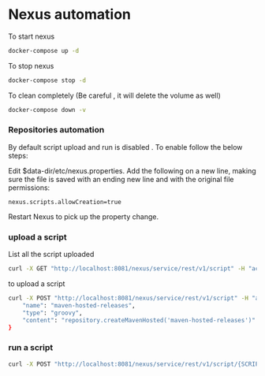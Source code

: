 # Nexus automation

To start nexus
```sh
docker-compose up -d
```

To stop nexus
```sh
docker-compose stop -d
```
To clean completely (Be careful , it will delete the volume as well)
```sh
docker-compose down -v 
```

### Repositories automation
By default script upload and run is disabled . To enable follow the below steps:

Edit $data-dir/etc/nexus.properties. Add the following on a new line, making sure the file is saved with an ending new line and with the original file permissions:
```
nexus.scripts.allowCreation=true
```
Restart Nexus to pick up the property change.

### upload a script
List all the script uploaded 
```sh
curl -X GET "http://localhost:8081/nexus/service/rest/v1/script" -H "accept: application/json"
```

to upload a script
```sh
curl -X POST "http://localhost:8081/nexus/service/rest/v1/script" -H "accept: application/json" -H "Content-Type: application/json" -d {
    "name": "maven-hosted-releases",
    "type": "groovy",
    "content": "repository.createMavenHosted('maven-hosted-releases')"
}
```
### run a script
```sh
curl -X POST "http://localhost:8081/nexus/service/rest/v1/script/{SCRIPT_NAME_FROM_ABOVE}/run" -H "accept: application/json" -H "Content-Type: text/plain" -d "string"
```